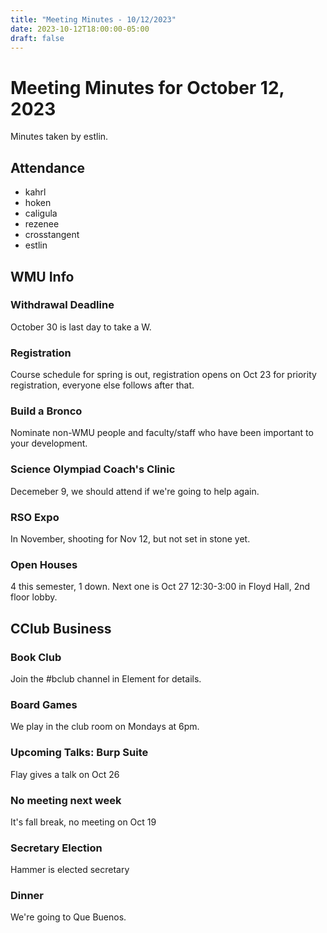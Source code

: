 ```yaml
---
title: "Meeting Minutes - 10/12/2023"
date: 2023-10-12T18:00:00-05:00
draft: false
---
```


# Meeting Minutes for October 12, 2023
Minutes taken by estlin. 

## Attendance
* kahrl
* hoken
* caligula
* rezenee
* crosstangent
* estlin

## WMU Info

### Withdrawal Deadline
October 30 is last day to take a W. 

### Registration
Course schedule for spring is out, registration opens on Oct 23 for priority registration, everyone else follows after that. 

### Build a Bronco
Nominate non-WMU people and faculty/staff who have been important to your development. 

### Science Olympiad Coach's Clinic
Decemeber 9, we should attend if we're going to help again. 

### RSO Expo
In November, shooting for Nov 12, but not set in stone yet. 

### Open Houses
4 this semester, 1 down. Next one is Oct 27 12:30-3:00 in Floyd Hall, 2nd floor lobby.

## CClub Business

### Book Club
Join the #bclub channel in Element for details. 

### Board Games
We play in the club room on Mondays at 6pm. 

### Upcoming Talks: Burp Suite
Flay gives a talk on Oct 26

### No meeting next week
It's fall break, no meeting on Oct 19

### Secretary Election
Hammer is elected secretary

### Dinner
We're going to Que Buenos. 
